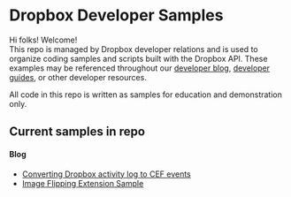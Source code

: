 # Dropbox Developer Samples

Hi folks! Welcome!  
This repo is managed by Dropbox developer relations and is used to organize coding samples and scripts built with the Dropbox API. These examples may be referenced throughout our [developer blog](https://dropbox.tech/developers), [developer guides](https://www.dropbox.com/developers/documentation), or other developer resources. 

All code in this repo is written as samples for education and demonstration only.


## Current samples in repo

#### Blog

- [Converting Dropbox activity log to CEF events](https://github.com/dropbox/Developer-Samples/tree/master/Blog/Convert-activity-log-to-CEF-events)
- [Image Flipping Extension Sample](https://github.com/dropbox/Developer-Samples/tree/master/Blog/Image-flipping-extension)